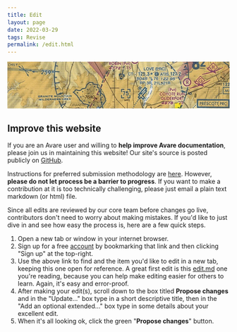 ```yaml
---
title: Edit
layout: page
date: 2022-03-29
tags: Revise
permalink: /edit.html
---
```

<img src="images/apps4av-header.jpg" style="width: 100;">

## Improve this website

If you are an Avare user and willing to **help improve Avare
documentation**, please join us in maintaining this website! Our
site's source is posted publicly on
[GitHub](https://github.com/avare-docs/avare-docs.github.io).

Instructions for preferred submission methodology are
[here](https://github.com/avare-docs/avare-docs.github.io).  However,
**please do not let process be a barrier to progress**.  If you want
to make a contribution at it is too technically challenging, please
just email a plain text markdown (or html) file.

Since all edits are reviewed by our core team before changes go live,
contributors don't need to worry about making mistakes. If you'd like
to just dive in and see how easy the process is, here are a few quick steps.
1. Open a new tab or window in your internet browser.
2. Sign up for a free [account](https://github.com/avare-docs.github.io) by bookmarking that link and then clicking "Sign up" at the top-right.
3. Use the above link to find and the item you'd like to edit in a new tab, keeping this one open for reference. A great first edit is this [edit.md](https://github.com/avare-docs/avare-docs.github.io/blob/main/edit.md) one you're reading, because you can help make editing easier for others to learn. Again, it's easy and error-proof.
4. After making your edit(s), scroll down to the box titled **Propose changes** and in the "Update..." box type in a short descriptive title, then in the "Add an optional extended..." box type in some details about your excellent edit.
5. When it's all looking ok, click the green "**Propose changes**" button.
